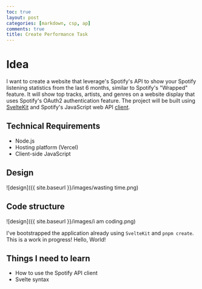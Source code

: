 ```yaml
---
toc: true
layout: post
categories: [markdown, csp, ap]
comments: true
title: Create Performance Task
---
```


# Idea

I want to create a website that leverage's Spotify's API to show your Spotify listening statistics from the last 6 months, similar to Spotify's "Wrapped" feature. It will show top tracks, artists, and genres on a website display that uses Spotify's OAuth2 authentication feature. The project will be built using [SvelteKit](https://kit.svelte.dev/) and Spotify's JavaScript web API [client](https://jmperezperez.com/spotify-web-api-js/).

## Technical Requirements

-   Node.js
-   Hosting platform (Vercel)
-   Client-side JavaScript

## Design

![design]({{ site.baseurl }}/images/wasting time.png)

## Code structure

![design]({{ site.baseurl }}/images/i am coding.png)

I've bootstrapped the application already using `SvelteKit` and `pnpm create`. This is a work in progress! Hello, World!

## Things I need to learn

-   How to use the Spotify API client
-   Svelte syntax
